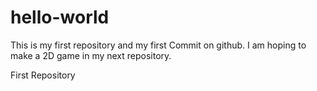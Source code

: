 hello-world
===========

This is my first repository and my first Commit on github. I am hoping to make a 2D game in my next repository.

First Repository
